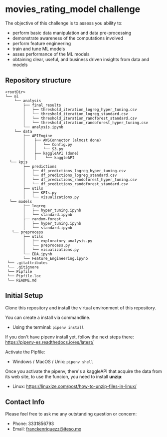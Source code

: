 # movies_rating_model challenge

The objective of this challenge is to assess you ability to:

- perform basic data manipulation and data pre-processing
- demonstrate awareness of the computations involved
- perform feature engineering
- train and tune ML models
- asses performance of the ML models
- obtaining clear, useful, and business driven insights from data and models

## Repository structure
```URL: https://github.com/FranckEnriquez/movies_rating_model
<rootDir>
└── ml
    └── analysis
        ├── final_results
        │   ├── threshold_iteration_logreg_hyper_tuning.csv
        │   └── threshold_iteration_logreg_standard.csv
        │   └── threshold_iteration_randforest_standard.csv
        │   └── threshold_iteration_randoforest_hyper_tuning.csv     
        └── analysis.ipynb
    └── data
        ├── APIEngine
        │    ├── AWSConnector (almost done)
        │    │   └── Config.py
        │    │   └── S3.py
        │    ├── kaggleAPI (done)
        │    │    └── kaggleAPI
  └── kpis
        ├── predictions
        │   ├── df_predictions_logreg_hyper_tuning.csv
        │   └── df_predictions_logreg_standard.csv
        │   └── df_predictions_randoforest_hyper_tuning.csv
        │   └── df_predictions_randoforest_standard.csv    
        ├── utils
        │   ├── KPIs.py
        │   └── visualizations.py
  └── models
        ├── logreg
        │   ├── hyper_tuning.ipynb
        │   └── standard.ipynb 
        ├── random-forest
        │   ├── hyper_tuning.ipynb
        │   └── standard.ipynb 
   └── preprocess
        ├── utils
        │   ├── exploratory_analysis.py
        │   └── preprocess.py 
        │   └── visualizations.py 
        └── EDA.ipynb
        └── Feature_Engineering.ipynb
 └── .gitattributes
 └── .gitignore
 └── Pipfile
 └── Pipfile.loc
 └── README.md
```

## Initial Setup

Clone this repository and install the virtual environment of this repository.

You can create a install via  commandline.
* Using the terminal: `pipenv install`

If you don't have pipenv install yet, follow the next steps there:
https://pipenv-es.readthedocs.io/es/latest/

Activate the Pipfile:
* Windows / MacOS / Unix: `pipenv shell`

Once you activate the pipenv, there's a kaggleAPI that 
acquire the data from its web site, to use the funcion,
you need to install **unzip**:

* Linux: https://linuxize.com/post/how-to-unzip-files-in-linux/


## Contact Info

Please feel free to ask me any outstanding question or concern:

* Phone: 3331856793
* Email: franckenriquezz@iteso.mx

